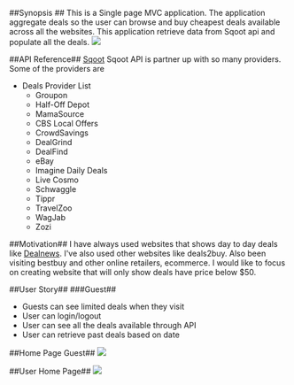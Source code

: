 ##Synopsis ##
This is a Single page MVC application. The application aggregate deals so the user can browse and buy cheapest deals available across all the websites. This application retrieve data from Sqoot api and populate all the deals. 
![](http://i.giphy.com/fJKG1UTK7k64w.gif)

##API Reference##
[Sqoot](https://www.sqoot.com/)
Sqoot API is partner up with so many providers. Some of the providers are 
* Deals Provider List
  * Groupon
  * Half-Off Depot
  * MamaSource
  * CBS Local Offers
  * CrowdSavings
  * DealGrind
  * DealFind
  * eBay
  * Imagine Daily Deals
  * Live Cosmo
  * Schwaggle
  * Tippr
  * TravelZoo
  * WagJab
  * Zozi
 
##Motivation##
I have always used websites that shows day to day deals like [Dealnews](http://dealnews.com/). I've also used other websites like deals2buy. Also been visiting bestbuy and other online retailers, ecommerce. I would like to focus on creating website that will only show deals have price below $50. 


##User Story##
###Guest##
* Guests can see limited deals when they visit
* User can login/logout
* User can see all the deals available through API
* User can retrieve past deals based on date

##Home Page Guest##
![](http://i.imgur.com/6z0Sjzd.png)

##User Home Page##
![](http://i.imgur.com/9sFCksJ.png)
